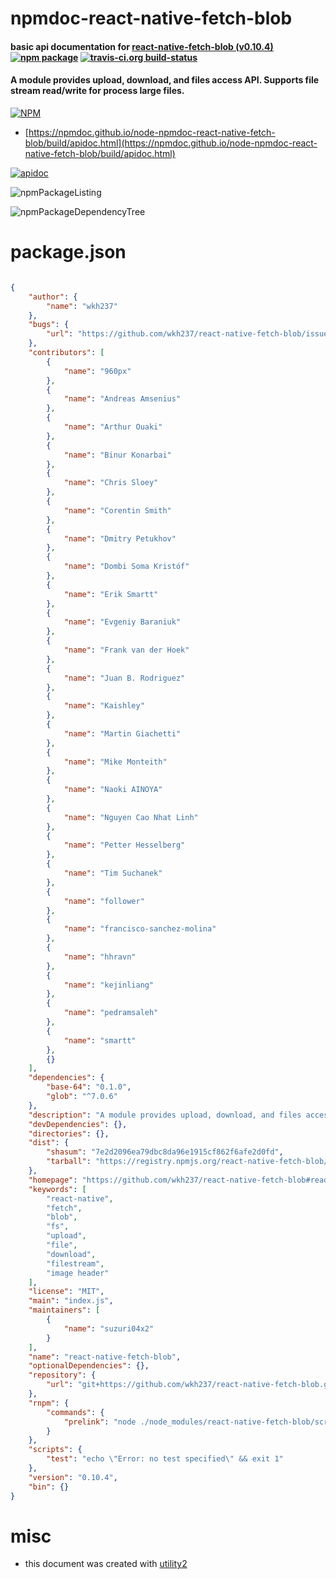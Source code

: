 # npmdoc-react-native-fetch-blob

#### basic api documentation for  [react-native-fetch-blob (v0.10.4)](https://github.com/wkh237/react-native-fetch-blob#readme)  [![npm package](https://img.shields.io/npm/v/npmdoc-react-native-fetch-blob.svg?style=flat-square)](https://www.npmjs.org/package/npmdoc-react-native-fetch-blob) [![travis-ci.org build-status](https://api.travis-ci.org/npmdoc/node-npmdoc-react-native-fetch-blob.svg)](https://travis-ci.org/npmdoc/node-npmdoc-react-native-fetch-blob)

#### A module provides upload, download, and files access API. Supports file stream read/write for process large files.

[![NPM](https://nodei.co/npm/react-native-fetch-blob.png?downloads=true&downloadRank=true&stars=true)](https://www.npmjs.com/package/react-native-fetch-blob)

- [https://npmdoc.github.io/node-npmdoc-react-native-fetch-blob/build/apidoc.html](https://npmdoc.github.io/node-npmdoc-react-native-fetch-blob/build/apidoc.html)

[![apidoc](https://npmdoc.github.io/node-npmdoc-react-native-fetch-blob/build/screenCapture.buildCi.browser.%252Ftmp%252Fbuild%252Fapidoc.html.png)](https://npmdoc.github.io/node-npmdoc-react-native-fetch-blob/build/apidoc.html)

![npmPackageListing](https://npmdoc.github.io/node-npmdoc-react-native-fetch-blob/build/screenCapture.npmPackageListing.svg)

![npmPackageDependencyTree](https://npmdoc.github.io/node-npmdoc-react-native-fetch-blob/build/screenCapture.npmPackageDependencyTree.svg)



# package.json

```json

{
    "author": {
        "name": "wkh237"
    },
    "bugs": {
        "url": "https://github.com/wkh237/react-native-fetch-blob/issues"
    },
    "contributors": [
        {
            "name": "960px"
        },
        {
            "name": "Andreas Amsenius"
        },
        {
            "name": "Arthur Ouaki"
        },
        {
            "name": "Binur Konarbai"
        },
        {
            "name": "Chris Sloey"
        },
        {
            "name": "Corentin Smith"
        },
        {
            "name": "Dmitry Petukhov"
        },
        {
            "name": "Dombi Soma Kristóf"
        },
        {
            "name": "Erik Smartt"
        },
        {
            "name": "Evgeniy Baraniuk"
        },
        {
            "name": "Frank van der Hoek"
        },
        {
            "name": "Juan B. Rodriguez"
        },
        {
            "name": "Kaishley"
        },
        {
            "name": "Martin Giachetti"
        },
        {
            "name": "Mike Monteith"
        },
        {
            "name": "Naoki AINOYA"
        },
        {
            "name": "Nguyen Cao Nhat Linh"
        },
        {
            "name": "Petter Hesselberg"
        },
        {
            "name": "Tim Suchanek"
        },
        {
            "name": "follower"
        },
        {
            "name": "francisco-sanchez-molina"
        },
        {
            "name": "hhravn"
        },
        {
            "name": "kejinliang"
        },
        {
            "name": "pedramsaleh"
        },
        {
            "name": "smartt"
        },
        {}
    ],
    "dependencies": {
        "base-64": "0.1.0",
        "glob": "^7.0.6"
    },
    "description": "A module provides upload, download, and files access API. Supports file stream read/write for process large files.",
    "devDependencies": {},
    "directories": {},
    "dist": {
        "shasum": "7e2d2096ea79dbc8da96e1915cf862f6afe2d0fd",
        "tarball": "https://registry.npmjs.org/react-native-fetch-blob/-/react-native-fetch-blob-0.10.4.tgz"
    },
    "homepage": "https://github.com/wkh237/react-native-fetch-blob#readme",
    "keywords": [
        "react-native",
        "fetch",
        "blob",
        "fs",
        "upload",
        "file",
        "download",
        "filestream",
        "image header"
    ],
    "license": "MIT",
    "main": "index.js",
    "maintainers": [
        {
            "name": "suzuri04x2"
        }
    ],
    "name": "react-native-fetch-blob",
    "optionalDependencies": {},
    "repository": {
        "url": "git+https://github.com/wkh237/react-native-fetch-blob.git"
    },
    "rnpm": {
        "commands": {
            "prelink": "node ./node_modules/react-native-fetch-blob/scripts/prelink.js"
        }
    },
    "scripts": {
        "test": "echo \"Error: no test specified\" && exit 1"
    },
    "version": "0.10.4",
    "bin": {}
}
```



# misc
- this document was created with [utility2](https://github.com/kaizhu256/node-utility2)
